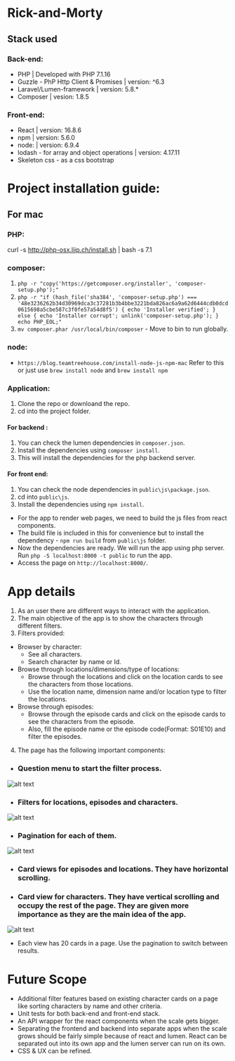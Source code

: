 # Rick-and-Morty

## Stack used
### Back-end:
- PHP | Developed with PHP 7.1.16
- Guzzle - PhP Http Client & Promises  | version: ^6.3
- Laravel/Lumen-framework | version: 5.8.*
- Composer | vesion: 1.8.5

### Front-end:
- React | version: 16.8.6
- npm | version: 5.6.0
- node: | version: 6.9.4
- lodash - for array and object operations | version: 4.17.11
- Skeleton css - as a css bootstrap


# Project installation guide:
## For mac
### PHP:
curl -s http://php-osx.liip.ch/install.sh | bash -s 7.1
### composer:
1. `php -r "copy('https://getcomposer.org/installer', 'composer-setup.php');"`
2. `php -r "if (hash_file('sha384', 'composer-setup.php') === '48e3236262b34d30969dca3c37281b3b4bbe3221bda826ac6a9a62d6444cdb0dcd0615698a5cbe587c3f0fe57a54d8f5') { echo 'Installer verified'; } else { echo 'Installer corrupt'; unlink('composer-setup.php'); } echo PHP_EOL;"`
3. `mv composer.phar /usr/local/bin/composer` - Move to bin to run globally.
### node:
- `https://blog.teamtreehouse.com/install-node-js-npm-mac` Refer to this or just use `brew install node` and `brew install npm`
### Application:
1. Clone the repo or downloand the repo.
2. cd into the project folder.
#### For backend :
1. You can check the lumen dependencies in `composer.json`.
2. Install the dependencies using `composer install`.
3. This will install the dependencies for the php backend server.
#### For front end:
1. You can check the node dependencies in `public\js\package.json`.
2. cd into `public\js`.
3. Install the dependencies using `npm install`.

- For the app to render web pages, we need to build the js files from react components. 
- The build file is included in this for convenience but to install the dependency - `npm run build` from `public\js` folder.
- Now the dependencies are ready. We will run the app using php server. Run `php -S localhost:8000 -t public` to run the app. 
- Access the page on `http://localhost:8000/`.



# App details
1. As an user there are different ways to interact with the application.
2. The main objective of the app is to show the characters through different filters.
3. Filters provided:
- Browser by character:
  - See all characters.
  - Search character by name or Id.
- Browse through locations/dimensions/type of locations:
  - Browse through the locations and click on the location cards to see the characters from those locations.
  - Use the location name, dimension name and/or location type to filter the locations.
- Browse through episodes:
  - Browse through the episode cards and click on the episode cards to see the characters from the episode.
  - Also, fill the episode name or the episode code(Format: S01E10) and filter the episodes.
  
 4. The page has the following important components:
 - ### Question menu to start the filter process.
![alt text](https://user-images.githubusercontent.com/14356682/58775260-415b6300-858a-11e9-9742-1c6d54ec8628.png)
 
 - ### Filters for locations, episodes and characters.
 ![alt text](https://user-images.githubusercontent.com/14356682/58775349-a2833680-858a-11e9-93cd-6164549cf342.png)
 - ### Pagination for each of them.
![alt text](https://user-images.githubusercontent.com/14356682/58775260-415b6300-858a-11e9-9742-1c6d54ec8628.png)
 - ### Card views for episodes and locations. They have horizontal scrolling.

 - ### Card view for characters. They have vertical scrolling and occupy the rest of the page. They are given more importance as they are the main idea of the app.
![alt text](https://user-images.githubusercontent.com/14356682/58775270-48827100-858a-11e9-921c-6065195370c9.png)

 - Each view has 20 cards in a page. Use the pagination to switch between results.
    
    
    
 # Future Scope 
 - Additional filter features based on existing character cards on a page like sorting characters by name and other criteria.
 - Unit tests for both back-end and front-end stack. 
 - An API wrapper for the react components when the scale gets bigger.
 - Separating the frontend and backend into separate apps when the scale grows should be fairly simple because of react and lumen. React can be separated out into its own app and the lumen server can run on its own.
 - CSS & UX can be refined.
